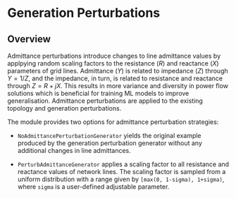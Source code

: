 # Generation Perturbations

## Overview
Admittance perturbations introduce changes to line admittance values by applpying random scaling factors to the resistance ($R$) and reactance ($X$) parameters of grid lines.  Admittance ($Y$) is related to impedance ($Z$) through $Y=1/Z$, and the impedance, in turn, is related to resistance and reactance through $Z=R+jX$. This results in more variance and diversity in power flow solutions which is beneficial for training ML models to improve generalisation.  Admittance perturbations are applied to the existing topology and generation perturbations.

The module provides two options for admittance perturbation strategies:

- `NoAdmittancePerturbationGenerator` yields the original example produced by the generation perturbation generator without any additional changes in line admittances.

- `PerturbAdmittanceGenerator` applies a scaling factor to all resistance and reactance values of network lines.  The scaling factor is sampled from a uniform distribution with a range given by `[max(0, 1-sigma), 1+sigma)`, where `sigma` is a user-defined adjustable parameter.
